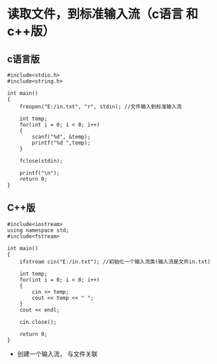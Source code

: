 #  读取文件，到标准输入流（c语言 和 c++版）

## c语言版

    #include<stdio.h>  
    #include<string.h>  
    
    int main()  
    {  
        freopen("E:/in.txt", "r", stdin); //文件输入到标准输入流   
        
        int temp;  
        for(int i = 0; i < 8; i++)  
        {  
            scanf("%d", &temp);  
            printf("%d ",temp);   
        }   
        
        fclose(stdin);  
        
        printf("\n");  
        return 0;  
    }

## C++版

    #include<iostream>  
    using namespace std;  
    #include<fstream>  
    
    int main()  
    {  
        ifstream cin("E:/in.txt"); //初始化一个输入流类(输入流是文件in.txt)   
        
        int temp;  
        for(int i = 0; i < 8; i++)  
        {  
            cin >> temp;  
            cout << temp << " ";  
        }  
        cout << endl;  
        
        cin.close();  
        
        return 0;  
    }  

* 创建一个输入流， 与文件关联